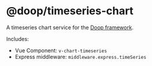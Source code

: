 @doop/timeseries-chart
==================
A timeseries chart service for the [Doop framework](https://github.com/MomsFriendlyDevCo/Doop).

Includes:

* Vue Component: `v-chart-timeseries` 
* Express middleware: `middleware.express.timeSeries` 
